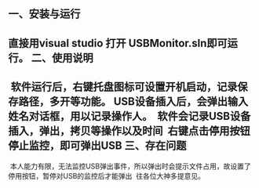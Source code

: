 一、安装与运行
------- 
  直接用visual studio 打开 USBMonitor.sln即可运行。
二、使用说明
------- 
  软件运行后，右键托盘图标可设置开机启动，记录保存路径，多开等功能。
  USB设备插入后，会弹出输入姓名对话框，用以记录操作人。
  软件会记录USB设备插入，弹出，拷贝等操作以及时间
  右键点击停用按钮停止监控，即可弹出USB
三、存在问题
------- 
  本人能力有限，无法监控USB弹出事件，所以弹出时会提示文件占用，故设置了停用按钮，暂停对USB的监控后才能弹出
  往各位大神多提意见。
